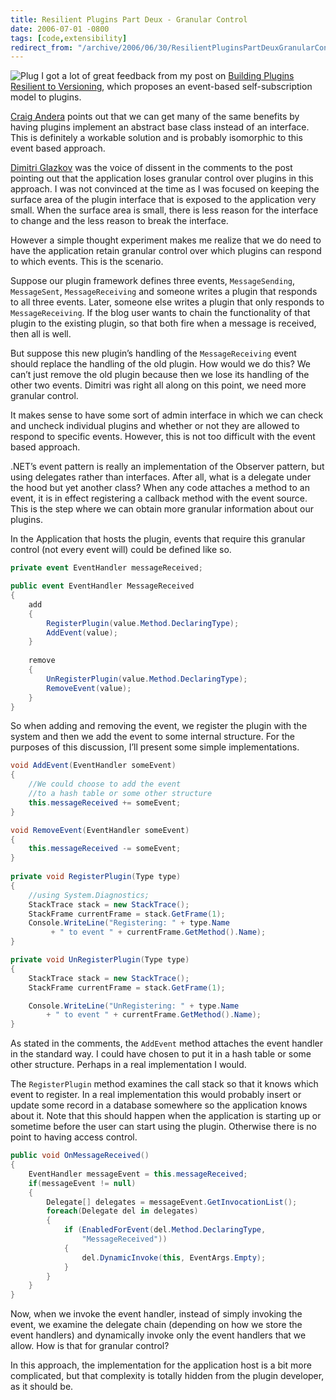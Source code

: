 ```yaml
---
title: Resilient Plugins Part Deux - Granular Control
date: 2006-07-01 -0800
tags: [code,extensibility]
redirect_from: "/archive/2006/06/30/ResilientPluginsPartDeuxGranularControl.aspx/"
---
```


![Plug](https://haacked.com/images/plug2.jpg) I got a lot of great
feedback from my post on [Building Plugins Resilient to
Versioning](https://haacked.com/archive/2006/06/26/BuildingPluginsResilientToVersioning.aspx "Building Resilient Plugins"),
which proposes an event-based self-subscription model to plugins.

[Craig Andera](http://pluralsight.com/blogs/craig/ "Craig Andera")
points out that we can get many of the same benefits by having plugins
implement an abstract base class instead of an interface. This is
definitely a workable solution and is probably isomorphic to this event
based approach.

[Dimitri Glazkov](http://glazkov.com/ "Subtext Contributor") was the
voice of dissent in the comments to the post pointing out that the
application loses granular control over plugins in this approach. I was
not convinced at the time as I was focused on keeping the surface area
of the plugin interface that is exposed to the application very small.
When the surface area is small, there is less reason for the interface
to change and the less reason to break the interface.

However a simple thought experiment makes me realize that we do need to
have the application retain granular control over which plugins can
respond to which events. This is the scenario.

Suppose our plugin framework defines three events, `MessageSending`,
`MessageSent`, `MessageReceiving` and someone writes a plugin that
responds to all three events. Later, someone else writes a plugin that
only responds to `MessageReceiving`. If the blog user wants to chain the
functionality of that plugin to the existing plugin, so that both fire
when a message is received, then all is well.

But suppose this new plugin’s handling of the `MessageReceiving` event
should replace the handling of the old plugin. How would we do this? We
can’t just remove the old plugin because then we lose its handling of
the other two events. Dimitri was right all along on this point, we need
more granular control.

It makes sense to have some sort of admin interface in which we can
check and uncheck individual plugins and whether or not they are allowed
to respond to specific events. However, this is not too difficult with
the event based approach.

.NET’s event pattern is really an implementation of the Observer
pattern, but using delegates rather than interfaces. After all, what is
a delegate under the hood but yet another class? When any code attaches
a method to an event, it is in effect registering a callback method with
the event source. This is the step where we can obtain more granular
information about our plugins.

In the Application that hosts the plugin, events that require this
granular control (not every event will) could be defined like so.

```csharp
private event EventHandler messageReceived;

public event EventHandler MessageReceived
{
    add
    {
        RegisterPlugin(value.Method.DeclaringType);
        AddEvent(value);
    }
    
    remove
    {
        UnRegisterPlugin(value.Method.DeclaringType);
        RemoveEvent(value);
    }
}
```

So when adding and removing the event, we register the plugin with the
system and then we add the event to some internal structure. For the
purposes of this discussion, I’ll present some simple implementations.

```csharp
void AddEvent(EventHandler someEvent)
{
    //We could choose to add the event 
    //to a hash table or some other structure
    this.messageReceived += someEvent;
}

void RemoveEvent(EventHandler someEvent)
{
    this.messageReceived -= someEvent;
}
                
private void RegisterPlugin(Type type)
{
    //using System.Diagnostics;
    StackTrace stack = new StackTrace();
    StackFrame currentFrame = stack.GetFrame(1);
    Console.WriteLine("Registering: " + type.Name 
         + " to event " + currentFrame.GetMethod().Name);
}

private void UnRegisterPlugin(Type type)
{
    StackTrace stack = new StackTrace();
    StackFrame currentFrame = stack.GetFrame(1);

    Console.WriteLine("UnRegistering: " + type.Name 
        + " to event " + currentFrame.GetMethod().Name);
}
```

As stated in the comments, the `AddEvent` method attaches the event
handler in the standard way. I could have chosen to put it in a hash
table or some other structure. Perhaps in a real implementation I would.

The `RegisterPlugin` method examines the call stack so that it knows
which event to register. In a real implementation this would probably
insert or update some record in a database somewhere so the application
knows about it. Note that this should happen when the application is
starting up or sometime before the user can start using the plugin.
Otherwise there is no point to having access control.

```csharp
public void OnMessageReceived()
{
    EventHandler messageEvent = this.messageReceived;
    if(messageEvent != null)
    {
        Delegate[] delegates = messageEvent.GetInvocationList();
        foreach(Delegate del in delegates)
        {
            if (EnabledForEvent(del.Method.DeclaringType, 
                "MessageReceived"))
            {
                del.DynamicInvoke(this, EventArgs.Empty);
            }
        }
    }
}
```

Now, when we invoke the event handler, instead of simply invoking the
event, we examine the delegate chain (depending on how we store the
event handlers) and dynamically invoke only the event handlers that we
allow. How is that for granular control?

In this approach, the implementation for the application host is a bit
more complicated, but that complexity is totally hidden from the plugin
developer, as it should be.

